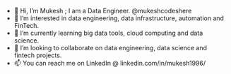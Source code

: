 - 👋 Hi, I’m Mukesh ; I am a Data Engineer. @mukeshcodeshere
- 👀 I’m interested in data engineering, data infrastructure, automation and FinTech.
- 🌱 I’m currently learning big data tools, cloud computing and data science.
- 💞️ I’m looking to collaborate on data engineering, data science and fintech projects.
- 📫 You can reach me on LinkedIn @ linkedin.com/in/mukesh1996/

<!---
mukeshcodeshere/mukeshcodeshere is a ✨ special ✨ repository because its `README.md` (this file) appears on your GitHub profile.
You can click the Preview link to take a look at your changes.
--->
